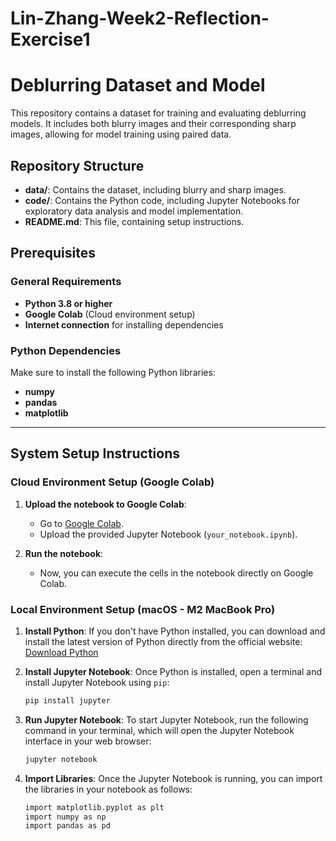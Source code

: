 # Lin-Zhang-Week2-Reflection-Exercise1

# Deblurring Dataset and Model

This repository contains a dataset for training and evaluating deblurring models. It includes both blurry images and their corresponding sharp images, allowing for model training using paired data.

## Repository Structure

- **data/**: Contains the dataset, including blurry and sharp images.
- **code/**: Contains the Python code, including Jupyter Notebooks for exploratory data analysis and model implementation.
- **README.md**: This file, containing setup instructions.


## Prerequisites

### General Requirements
- **Python 3.8 or higher**
- **Google Colab** (Cloud environment setup)
- **Internet connection** for installing dependencies

### Python Dependencies
Make sure to install the following Python libraries:
- **numpy**
- **pandas**
- **matplotlib**

---

## System Setup Instructions

### Cloud Environment Setup (Google Colab)

1. **Upload the notebook to Google Colab**:
   - Go to [Google Colab](https://colab.research.google.com/).
   - Upload the provided Jupyter Notebook (`your_notebook.ipynb`).

2. **Run the notebook**:
   - Now, you can execute the cells in the notebook directly on Google Colab.


### Local Environment Setup (macOS - M2 MacBook Pro)

1. **Install Python**:
   If you don't have Python installed, you can download and install the latest version of Python directly from the official website:  
   [Download Python](https://www.python.org/downloads/)

2. **Install Jupyter Notebook**:
   Once Python is installed, open a terminal and install Jupyter Notebook using `pip`:
   ```bash
   pip install jupyter

3. **Run Jupyter Notebook**:
   To start Jupyter Notebook, run the following command in your terminal, which will open the Jupyter Notebook interface in your web browser:
   ```bash
   jupyter notebook

4. **Import Libraries**:
   Once the Jupyter Notebook is running, you can import the libraries in your notebook as follows:
   ```bash
   import matplotlib.pyplot as plt
   import numpy as np
   import pandas as pd
